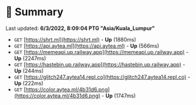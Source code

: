 # 📖 Summary
Last updated: **6/3/2022, 8:09:04 PTG "Asia/Kuala_Lumpur"**

- `GET` [https://shrt.ml](https://shrt.ml) - **Up** (1880ms)
- `GET` [https://api.aytea.ml](https://api.aytea.ml) - **Up** (566ms)
- `GET` [https://memeapi.up.railway.app](https://memeapi.up.railway.app) - **Up** (2247ms)
- `GET` [https://hastebin.up.railway.app](https://hastebin.up.railway.app) - **Up** (244ms)
- `GET` [https://glitch247.aytea14.repl.co](https://glitch247.aytea14.repl.co) - **Up** (222ms)
- `GET` [https://color.aytea.ml/4b31d6.png](https://color.aytea.ml/4b31d6.png) - **Up** (1747ms)
